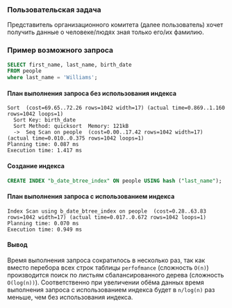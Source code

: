 ### Пользовательская задача

Представитель организационного комитета (далее пользователь) хочет получить данные о человеке/людях зная только его/их фамилию.

### Пример возможного запроса

```SQL
SELECT first_name, last_name, birth_date
FROM people
where last_name = 'Williams';
```

#### План выполнения запроса без использования индекса

```
Sort  (cost=69.65..72.26 rows=1042 width=17) (actual time=0.869..1.160 rows=1042 loops=1)
  Sort Key: birth_date
  Sort Method: quicksort  Memory: 121kB
  ->  Seq Scan on people  (cost=0.00..17.42 rows=1042 width=17) (actual time=0.010..0.375 rows=1042 loops=1)
Planning time: 0.087 ms
Execution time: 1.417 ms
```

#### Создание индекса
```SQL
CREATE INDEX "b_date_btree_index" ON people USING hash ("last_name");
```

#### План выполнения запроса с использованием индекса

```
Index Scan using b_date_btree_index on people  (cost=0.28..63.83 rows=1042 width=17) (actual time=0.017..0.672 rows=1042 loops=1)
Planning time: 0.070 ms
Execution time: 0.949 ms
```

#### Вывод

Время выполнения запроса сократилось в несколько раз, так как вместо перебора всех строк таблицы `perfofmance` (сложность `O(n)`) 
производится поиск по листьям сбалансированного дерева (сложность `O(log(n))`). Соответственно при увеличении обёма данных время выполнения 
запроса с использованием индекса будет в `n/log(n)` раз меньше, чем без использования индекса.